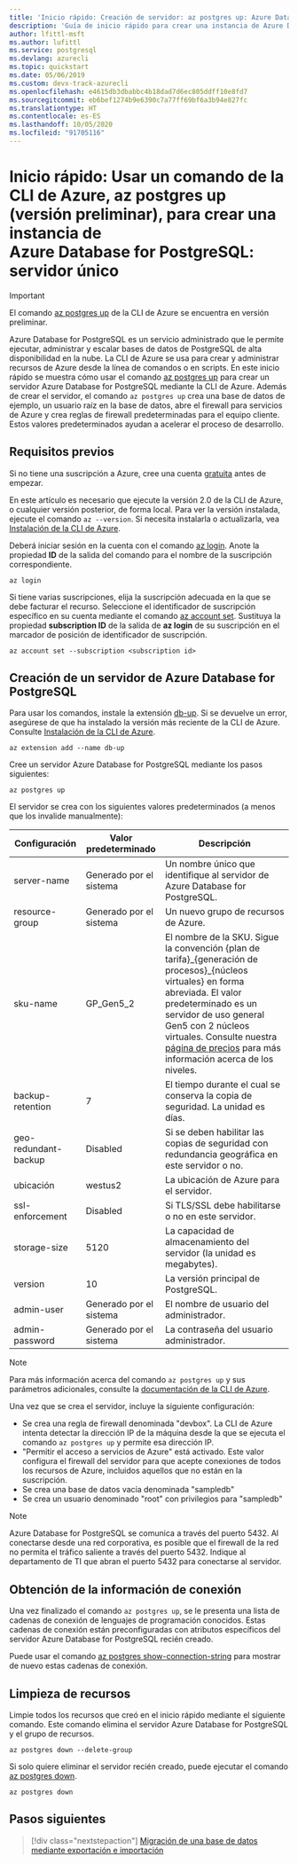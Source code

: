 ```yaml
---
title: 'Inicio rápido: Creación de servidor: az postgres up: Azure Database for PostgreSQL (servidor único)'
description: 'Guía de inicio rápido para crear una instancia de Azure Database for PostgreSQL: servidor único con el comando up de la CLI (interfaz de la línea de comandos) de Azure.'
author: lfittl-msft
ms.author: lufittl
ms.service: postgresql
ms.devlang: azurecli
ms.topic: quickstart
ms.date: 05/06/2019
ms.custom: devx-track-azurecli
ms.openlocfilehash: e4615db3dbabbc4b18dad7d6ec805ddff10e8fd7
ms.sourcegitcommit: eb6bef1274b9e6390c7a77ff69bf6a3b94e827fc
ms.translationtype: HT
ms.contentlocale: es-ES
ms.lasthandoff: 10/05/2020
ms.locfileid: "91705116"
---
```

# <a name="quickstart-use-an-azure-cli-command-az-postgres-up-preview-to-create-an-azure-database-for-postgresql---single-server"></a>Inicio rápido: Usar un comando de la CLI de Azure, az postgres up (versión preliminar), para crear una instancia de Azure Database for PostgreSQL: servidor único

> [!IMPORTANT]
> El comando [az postgres up](/cli/azure/ext/db-up/postgres#ext-db-up-az-postgres-up) de la CLI de Azure se encuentra en versión preliminar.

Azure Database for PostgreSQL es un servicio administrado que le permite ejecutar, administrar y escalar bases de datos de PostgreSQL de alta disponibilidad en la nube. La CLI de Azure se usa para crear y administrar recursos de Azure desde la línea de comandos o en scripts. En este inicio rápido se muestra cómo usar el comando [az postgres up](/cli/azure/ext/db-up/postgres#ext-db-up-az-postgres-up) para crear un servidor Azure Database for PostgreSQL mediante la CLI de Azure. Además de crear el servidor, el comando `az postgres up` crea una base de datos de ejemplo, un usuario raíz en la base de datos, abre el firewall para servicios de Azure y crea reglas de firewall predeterminadas para el equipo cliente. Estos valores predeterminados ayudan a acelerar el proceso de desarrollo.

## <a name="prerequisites"></a>Requisitos previos

Si no tiene una suscripción a Azure, cree una cuenta [gratuita](https://azure.microsoft.com/free/) antes de empezar.

En este artículo es necesario que ejecute la versión 2.0 de la CLI de Azure, o cualquier versión posterior, de forma local. Para ver la versión instalada, ejecute el comando `az --version`. Si necesita instalarla o actualizarla, vea [Instalación de la CLI de Azure](/cli/azure/install-azure-cli).

Deberá iniciar sesión en la cuenta con el comando [az login](/cli/azure/authenticate-azure-cli?view=interactive-log-in). Anote la propiedad **ID** de la salida del comando para el nombre de la suscripción correspondiente.

```azurecli
az login
```

Si tiene varias suscripciones, elija la suscripción adecuada en la que se debe facturar el recurso. Seleccione el identificador de suscripción específico en su cuenta mediante el comando [az account set](/cli/azure/account). Sustituya la propiedad **subscription ID** de la salida de **az login** de su suscripción en el marcador de posición de identificador de suscripción.

```azurecli
az account set --subscription <subscription id>
```

## <a name="create-an-azure-database-for-postgresql-server"></a>Creación de un servidor de Azure Database for PostgreSQL

Para usar los comandos, instale la extensión [db-up](/cli/azure/ext/db-up). Si se devuelve un error, asegúrese de que ha instalado la versión más reciente de la CLI de Azure. Consulte [Instalación de la CLI de Azure](/cli/azure/install-azure-cli).

```azurecli
az extension add --name db-up
```

Cree un servidor Azure Database for PostgreSQL mediante los pasos siguientes:

```azurecli
az postgres up
```

El servidor se crea con los siguientes valores predeterminados (a menos que los invalide manualmente):

**Configuración** | **Valor predeterminado** | **Descripción**
---|---|---
server-name | Generado por el sistema | Un nombre único que identifique al servidor de Azure Database for PostgreSQL.
resource-group | Generado por el sistema | Un nuevo grupo de recursos de Azure.
sku-name | GP_Gen5_2 | El nombre de la SKU. Sigue la convención {plan de tarifa}\_{generación de procesos}\_{núcleos virtuales} en forma abreviada. El valor predeterminado es un servidor de uso general Gen5 con 2 núcleos virtuales. Consulte nuestra [página de precios](https://azure.microsoft.com/pricing/details/postgresql/) para más información acerca de los niveles.
backup-retention | 7 | El tiempo durante el cual se conserva la copia de seguridad. La unidad es días.
geo-redundant-backup | Disabled | Si se deben habilitar las copias de seguridad con redundancia geográfica en este servidor o no.
ubicación | westus2 | La ubicación de Azure para el servidor.
ssl-enforcement | Disabled | Si TLS/SSL debe habilitarse o no en este servidor.
storage-size | 5120 | La capacidad de almacenamiento del servidor (la unidad es megabytes).
version | 10 | La versión principal de PostgreSQL.
admin-user | Generado por el sistema | El nombre de usuario del administrador.
admin-password | Generado por el sistema | La contraseña del usuario administrador.

> [!NOTE]
> Para más información acerca del comando `az postgres up` y sus parámetros adicionales, consulte la [documentación de la CLI de Azure](/cli/azure/ext/db-up/postgres#ext-db-up-az-postgres-up).

Una vez que se crea el servidor, incluye la siguiente configuración:

- Se crea una regla de firewall denominada "devbox". La CLI de Azure intenta detectar la dirección IP de la máquina desde la que se ejecuta el comando `az postgres up` y permite esa dirección IP.
- "Permitir el acceso a servicios de Azure" está activado. Este valor configura el firewall del servidor para que acepte conexiones de todos los recursos de Azure, incluidos aquellos que no están en la suscripción.
- Se crea una base de datos vacía denominada "sampledb"
- Se crea un usuario denominado "root" con privilegios para "sampledb"

> [!NOTE]
> Azure Database for PostgreSQL se comunica a través del puerto 5432. Al conectarse desde una red corporativa, es posible que el firewall de la red no permita el tráfico saliente a través del puerto 5432. Indique al departamento de TI que abran el puerto 5432 para conectarse al servidor.

## <a name="get-the-connection-information"></a>Obtención de la información de conexión

Una vez finalizado el comando `az postgres up`, se le presenta una lista de cadenas de conexión de lenguajes de programación conocidos. Estas cadenas de conexión están preconfiguradas con atributos específicos del servidor Azure Database for PostgreSQL recién creado.

Puede usar el comando [az postgres show-connection-string](/cli/azure/ext/db-up/postgres#ext-db-up-az-postgres-show-connection-string) para mostrar de nuevo estas cadenas de conexión.

## <a name="clean-up-resources"></a>Limpieza de recursos

Limpie todos los recursos que creó en el inicio rápido mediante el siguiente comando. Este comando elimina el servidor Azure Database for PostgreSQL y el grupo de recursos.

```azurecli
az postgres down --delete-group
```

Si solo quiere eliminar el servidor recién creado, puede ejecutar el comando [az postgres down](/cli/azure/ext/db-up/postgres#ext-db-up-az-postgres-down).

```azurecli
az postgres down
```

## <a name="next-steps"></a>Pasos siguientes

> [!div class="nextstepaction"]
> [Migración de una base de datos mediante exportación e importación](./howto-migrate-using-export-and-import.md)
